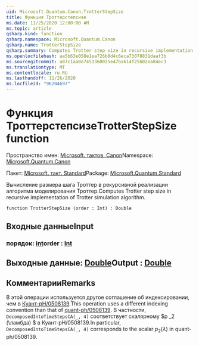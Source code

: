 ```yaml
---
uid: Microsoft.Quantum.Canon.TrotterStepSize
title: Функция Троттерстепсизе
ms.date: 11/25/2020 12:00:00 AM
ms.topic: article
qsharp.kind: function
qsharp.namespace: Microsoft.Quantum.Canon
qsharp.name: TrotterStepSize
qsharp.summary: Computes Trotter step size in recursive implementation of Trotter simulation algorithm.
ms.openlocfilehash: aa5b63e058e1ea726b0d4c6eca73078831daaf3b
ms.sourcegitcommit: a87c1aa8e7453360025e47ba614f25b02ea84ec3
ms.translationtype: MT
ms.contentlocale: ru-RU
ms.lasthandoff: 11/26/2020
ms.locfileid: "96204697"
---
```

# <a name="trotterstepsize-function"></a><span data-ttu-id="a7066-102">Функция Троттерстепсизе</span><span class="sxs-lookup"><span data-stu-id="a7066-102">TrotterStepSize function</span></span>

<span data-ttu-id="a7066-103">Пространство имен: [Microsoft. тактов. Canon](xref:Microsoft.Quantum.Canon)</span><span class="sxs-lookup"><span data-stu-id="a7066-103">Namespace: [Microsoft.Quantum.Canon](xref:Microsoft.Quantum.Canon)</span></span>

<span data-ttu-id="a7066-104">Пакет: [Microsoft. такт. Standard](https://nuget.org/packages/Microsoft.Quantum.Standard)</span><span class="sxs-lookup"><span data-stu-id="a7066-104">Package: [Microsoft.Quantum.Standard](https://nuget.org/packages/Microsoft.Quantum.Standard)</span></span>


<span data-ttu-id="a7066-105">Вычисление размера шага Троттер в рекурсивной реализации алгоритма моделирования Троттер.</span><span class="sxs-lookup"><span data-stu-id="a7066-105">Computes Trotter step size in recursive implementation of Trotter simulation algorithm.</span></span>

```qsharp
function TrotterStepSize (order : Int) : Double
```


## <a name="input"></a><span data-ttu-id="a7066-106">Входные данные</span><span class="sxs-lookup"><span data-stu-id="a7066-106">Input</span></span>

### <a name="order--int"></a><span data-ttu-id="a7066-107">порядок: [int](xref:microsoft.quantum.lang-ref.int)</span><span class="sxs-lookup"><span data-stu-id="a7066-107">order : [Int](xref:microsoft.quantum.lang-ref.int)</span></span>





## <a name="output--double"></a><span data-ttu-id="a7066-108">Выходные данные: [Double](xref:microsoft.quantum.lang-ref.double)</span><span class="sxs-lookup"><span data-stu-id="a7066-108">Output : [Double](xref:microsoft.quantum.lang-ref.double)</span></span>



## <a name="remarks"></a><span data-ttu-id="a7066-109">Комментарии</span><span class="sxs-lookup"><span data-stu-id="a7066-109">Remarks</span></span>

<span data-ttu-id="a7066-110">В этой операции используется другое соглашение об индексировании, чем в [Куант-pH/0508139](https://arxiv.org/abs/quant-ph/0508139).</span><span class="sxs-lookup"><span data-stu-id="a7066-110">This operation uses a different indexing convention than that of [quant-ph/0508139](https://arxiv.org/abs/quant-ph/0508139).</span></span> <span data-ttu-id="a7066-111">В частности, `DecomposedIntoTimeStepsCA(_, 4)` соответствует скалярному $p _2 (\ламбда) $ в Куант-pH/0508139.</span><span class="sxs-lookup"><span data-stu-id="a7066-111">In particular, `DecomposedIntoTimeStepsCA(_, 4)` corresponds to the scalar $p_2(\lambda)$ in quant-ph/0508139.</span></span>